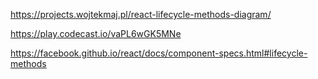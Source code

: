 https://projects.wojtekmaj.pl/react-lifecycle-methods-diagram/

https://play.codecast.io/vaPL6wGK5MNe


https://facebook.github.io/react/docs/component-specs.html#lifecycle-methods